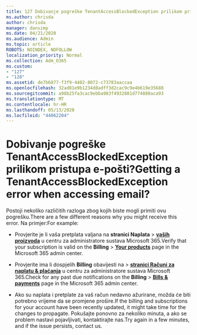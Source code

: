 ```yaml
---
title: 127 Dobivanje pogreške TenantAccessBlockedException prilikom pristupa e-pošti?
ms.author: chrisda
author: chrisda
manager: dansimp
ms.date: 04/21/2020
ms.audience: Admin
ms.topic: article
ROBOTS: NOINDEX, NOFOLLOW
localization_priority: Normal
ms.collection: Adm_O365
ms.custom:
- "127"
- "128"
ms.assetid: de7b6877-f3f9-4402-8072-c73783aaccaa
ms.openlocfilehash: 32ad81e9b1234d8adff3d2cac9c9e4b619e35688
ms.sourcegitcommit: a98b25fa3cac9ebba983f4932881d774880aca93
ms.translationtype: MT
ms.contentlocale: hr-HR
ms.lasthandoff: 05/13/2020
ms.locfileid: "44062204"
---
```

# <a name="getting-a-tenantaccessblockedexception-error-when-accessing-email"></a><span data-ttu-id="0c8e4-102">Dobivanje pogreške TenantAccessBlockedException prilikom pristupa e-pošti?</span><span class="sxs-lookup"><span data-stu-id="0c8e4-102">Getting a TenantAccessBlockedException error when accessing email?</span></span>

<span data-ttu-id="0c8e4-103">Postoji nekoliko različitih razloga zbog kojih biste mogli primiti ovu pogrešku.</span><span class="sxs-lookup"><span data-stu-id="0c8e4-103">There are a few different reasons why you might receive this error.</span></span> <span data-ttu-id="0c8e4-104">Na primjer:</span><span class="sxs-lookup"><span data-stu-id="0c8e4-104">For example:</span></span>

- <span data-ttu-id="0c8e4-105">Provjerite je li vaša pretplata valjana na **stranici Naplata** \> **[vaših proizvoda](https://portal.office.com/adminportal/home#/subscriptions)** u centru za administratore sustava Microsoft 365.</span><span class="sxs-lookup"><span data-stu-id="0c8e4-105">Verify that your subscription is valid on the **Billing** \> **[Your products](https://portal.office.com/adminportal/home#/subscriptions)** page in the Microsoft 365 admin center.</span></span>

- <span data-ttu-id="0c8e4-106">Provjerite ima li dospjelih **Billing** obavijesti na \> **[stranici Računi za naplatu & plaćanja](https://portal.office.com/adminportal/home#/billoverview)** u centru za administratore sustava Microsoft 365.</span><span class="sxs-lookup"><span data-stu-id="0c8e4-106">Check for any past due notifications on the **Billing** \> **[Bills & payments](https://portal.office.com/adminportal/home#/billoverview)** page in the Microsoft 365 admin center.</span></span>

- <span data-ttu-id="0c8e4-107">Ako su naplata i pretplate za vaš račun nedavno ažurirane, možda će biti potrebno vrijeme da se promjene prošire.</span><span class="sxs-lookup"><span data-stu-id="0c8e4-107">If the billing and subscriptions for your account have been recently updated, it might take time for the changes to propagate.</span></span> <span data-ttu-id="0c8e4-108">Pokušajte ponovno za nekoliko minuta, a ako se problem nastavi pojavljivati, kontaktirajte nas.</span><span class="sxs-lookup"><span data-stu-id="0c8e4-108">Try again in a few minutes, and if the issue persists, contact us.</span></span>
